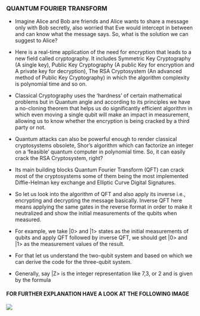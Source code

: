 ### QUANTUM FOURIER TRANSFORM

- Imagine Alice and Bob are friends and Alice wants to share a message only with Bob secretly, also worried that Eve would intercept in between and can know what the message says. So, what is the solution we can suggest to Alice?

-  Here is a real-time application of the need for encryption that leads to a new field called cryptography. It includes Symmetric Key Cryptography (A single key), Public Key Cryptography (A public Key for encryption and A private key for decryption), The RSA Cryptosystem (An advanced method of Public Key Cryptography) in which the algorithm complexity is polynomial time and so on.

- Classical Cryptography uses the ‘hardness’ of certain mathematical problems but in Quantum angle and according to its principles we have a no-cloning theorem that helps us do significantly efficient algorithm in which even moving a single qubit will make an impact in measurement, allowing us to know whether the encryption is being cracked by a third party or not.

- Quantum attacks can also be powerful enough to render classical cryptosystems obsolete, Shor’s algorithm which can factorize an integer on a ‘feasible’ quantum computer in polynomial time. So, it can easily crack the RSA Cryptosystem, right?

- Its main building blocks Quantum Fourier Transform (QFT) can crack most of the cryptosystems some of them being the most implemented Diffie-Helman key exchange and Elliptic Curve Digital Signatures.

- So let us look into the algorithm of QFT and also apply its inverse i.e., encrypting and decrypting the message basically. Inverse QFT here means applying the same gates in the reverse format in order to make it neutralized and show the initial measurements of the qubits when measured.

- For example, we take |0> and |1> states as the initial measurements of qubits and apply QFT followed by inverse QFT, we should get |0> and |1> as the measurement values of the result. 

- For that let us understand the two-qubit system and based on which we can derive the code for the three-qubit system.

- Generally, say |Z> is the integer representation like 7,3, or 2 and is given by the formula

####  FOR FURTHER EXPLANATION HAVE A LOOK AT THE FOLLOWING IMAGE
[![](https://github.com/tathya09/Qunatum-Algorithms/blob/main/Quantum%20fourier%20transform/IMG_0001.jpg?raw=true)](http://https://github.com/tathya09/Qunatum-Algorithms/blob/main/Quantum%20fourier%20transform/IMG_0001.jpg)
